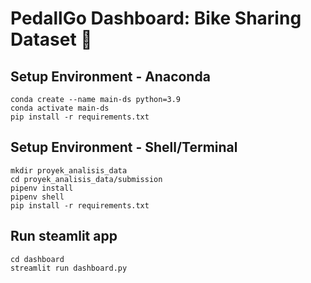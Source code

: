 # PedallGo Dashboard: Bike Sharing Dataset 🚵

## Setup Environment - Anaconda
```
conda create --name main-ds python=3.9
conda activate main-ds
pip install -r requirements.txt
```

## Setup Environment - Shell/Terminal
```
mkdir proyek_analisis_data
cd proyek_analisis_data/submission
pipenv install
pipenv shell
pip install -r requirements.txt
```

## Run steamlit app
```
cd dashboard
streamlit run dashboard.py
```
